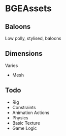 # BGEAssets
## Baloons

Low polly, stylised, baloons


## Dimensions
Varies

* Mesh


## Todo
* Rig
* Constraints
* Animation Actions
* Physics
* Basic Texture
* Game Logic
